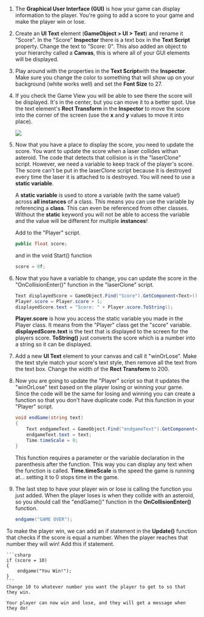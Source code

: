 1. The **Graphical User Interface (GUI)** is how your game can display information to the player. You're going to add a score to your game and make the player win or lose.

2. Create an **UI Text** element (**GameObject > UI > Text**) and rename it "Score". In the "Score" **Inspector** there is a text box in the **Text Script** property. Change the text to "Score: 0". This also added an object to your hierarchy called a **Canvas**, this is where all of your GUI elements will be displayed.

3. Play around with the properties in the **Text Script**with the **Inspector**. Make sure you change the color to something that will show up on your background (white works well) and set the **Font Size** to 27.

4. If you check the Game View you will be able to see there the score will be displayed. It's in the center, but you can move it to a better spot. Use the text element's **Rect Transform** in the **Inspector** to move the score into the corner of the screen (use the **x** and **y** values to move it into place).

    ![](/assets/GUIImage.png)

5. Now that you have a place to display the score, you need to update the score. You want to update the score when a laser collides withan asteroid. The code that detects that collision is in the "laserClone" script. However, we need a variable to keep track of the player's score. The score can't be put in the laserClone script because it is destroyed every time the laser it is attached to is destroyed. You will need to use a **static variable**.

   A **static variable** is used to store a variable (with the same value!) across **all instances** of a class. This means you can use the variable by referencing a **class**. This can even be referenced from other classes. Without the **static** keyword you will not be able to access the variable and the value will be different for multiple **instances**!
   
   Add  to the "Player" script. 
   
   ```csharp
   public float score;
   ```
   and in the void Start() function
   ```csharp
   score = 0f;
   ```
   
6. Now that you have a variable to change, you can update the score in the "OnCollisionEnter()" function in the "laserClone" script.

    ```csharp
    Text displayedScore = GameObject.Find("Score").GetComponent<Text>();
    Player.score = Player.score + 1;
    displayedScore.text = "Score: " + Player.score.ToString();
    ```
    
    **Player.score** is how you access the static variable you made in the Player class. It means from the "Player" class get the "score" variable. **displayedScore.text** is the text that is displayed to the screen for the players score. **ToString()** just converts the score which is a number into a string so it can be displayed. 
    
7. Add a new **UI Text** element to your canvas and call it "winOrLose". Make the text style match your score's text style, then remove all the text from the text box. Change the width of the **Rect Transform** to 200.

8. Now you are going to update the "Player" script so that it updates the "winOrLose" text based on the player losing or winning your game. Since the code will be the same for losing and winning you can create a function so that you don't have duplicate code. Put this function in your "Player" script.

    ```csharp
    void endGame(string text)
    {
        Text endgameText = GameObject.Find("endgameText").GetComponent<Text>();
        endgameText.text = text;
        Time.timeScale = 0;
    }
    ```
    This function requires a parameter or the variable declaration in the parenthesis after the function. This way you can display any text when the function is called. **Time.timeScale** is the speed the game is running at... setting it to 0 stops time in the game.
    
9. The last step to have your player win or lose is calling the function you just added. When the player loses is when they collide with an asteroid, so you should call the "endGame()" function in the **OnCollisionEnter()** function.

    ```csharp
    endgame("GAME OVER");
    ``` 
 
 To make the player win, we can add an if statement in the **Update()** function that checks if the score is equal a number. When the player reaches that number they will win! Add this if statement.

    ```csharp
    if (score = 10)
    {
        endgame("You Win!");
    }
    ```
    Change 10 to whatever number you want the player to get to so that they win.
    
    Your player can now win and lose, and they will get a message when they do!
    
    